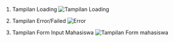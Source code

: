 1. Tampilan Loading
![Tampilan Loading](https://github.com/user-attachments/assets/97a39e20-105f-47a1-aa61-1fa3eaf01496)

2. Tampilan Error/Failed
![Error](https://github.com/user-attachments/assets/f04c962c-1e90-45d4-8d94-16106821b454)

3. Tampilan Form Input Mahasiswa
![Tampilan Form mahasiswa](https://github.com/user-attachments/assets/b2ba14f8-7114-4c2a-8528-27af23a4f893)


